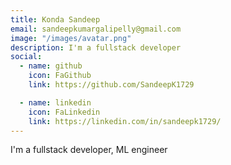 ```yaml
---
title: Konda Sandeep
email: sandeepkumargalipelly@gmail.com
image: "/images/avatar.png"
description: I'm a fullstack developer
social:
  - name: github
    icon: FaGithub
    link: https://github.com/SandeepK1729

  - name: linkedin
    icon: FaLinkedin
    link: https://linkedin.com/in/sandeepk1729/
---
```


I'm a fullstack developer, ML engineer